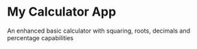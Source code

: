 # My Calculator App
An enhanced basic calculator with squaring, roots, decimals and percentage capabilities
